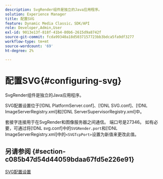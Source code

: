 ```yaml
---
description: SvgRender组件是独立的Java应用程序。
solution: Experience Manager
title: 配置SVG
feature: Dynamic Media Classic，SDK/API
role: Developer,Admin,User
exl-id: 9013e13f-818f-41b4-80b6-2615d9a8742f
source-git-commit: fcda99340a18d5037157723bb3bdca5fa9df3277
workflow-type: tm+mt
source-wordcount: '69'
ht-degree: 2%

---
```


# 配置SVG{#configuring-svg}

SvgRender组件是独立的Java应用程序。

SVG配置设置位于[!DNL PlatformServer.conf]、[!DNL SVG.conf]、[!DNL ImageServerRegistry.xml]和[!DNL ServerSupervisorRegistry.xml]中。

套接字连接用于在SvgRender和图像服务器之间通信。 端口号是27346。 如有必要，可通过将[!DNL svg.conf]中的`SVGRender.port`和[!DNL ImageServerRegistry.xml]中的`<SVGTcpPort>`设置为新值来更改此值。

## 另请参阅 {#section-c085b47d54d44059bdaa67fd5e226e91}

[SVG配置设置](../../../is-api/image-serving-api-ref/c-configuration-and-administration/c-server-settings/r-svg.md#reference-232104868b2d4af9a4ac9c87552c0bb5)
